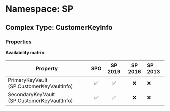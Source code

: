 # Namespace: SP

## Complex Type: CustomerKeyInfo

### Properties

**Availability matrix**

Property | SPO | SP 2019 | SP 2016 | SP 2013
----------|:---:|:-------:|:-------:|:-------
PrimaryKeyVault (SP.CustomerKeyVaultInfo) | ✅ | ✅ | ❌ | ❌
SecondaryKeyVault (SP.CustomerKeyVaultInfo) | ✅ | ✅ | ❌ | ❌
